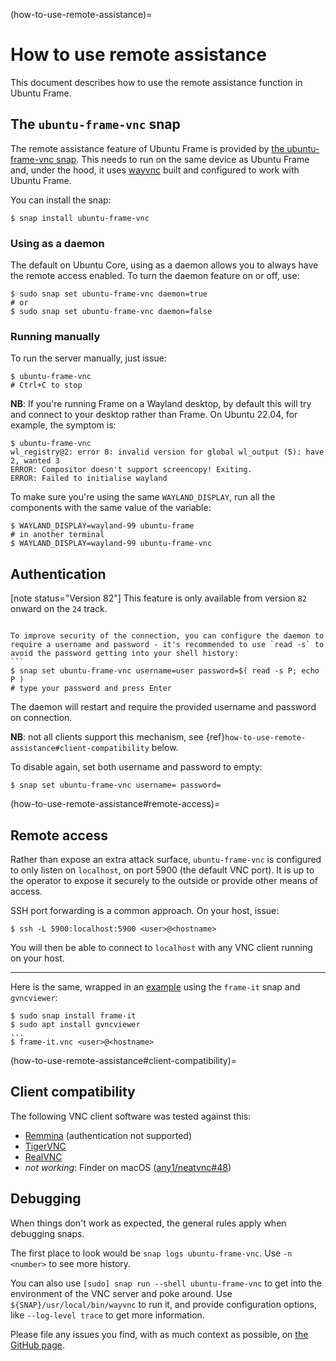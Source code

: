 (how-to-use-remote-assistance)=

# How to use remote assistance

This document describes how to use the remote assistance function in Ubuntu Frame.

## The `ubuntu-frame-vnc` snap

The remote assistance feature of Ubuntu Frame is provided by [the ubuntu-frame-vnc snap](https://snapcraft.io/ubuntu-frame-vnc). This needs to run on the same device as Ubuntu Frame and, under the hood, it uses [wayvnc](https://github.com/any1/wayvnc) built and configured to work with Ubuntu Frame.

You can install the snap:

```
$ snap install ubuntu-frame-vnc
```

### Using as a daemon

The default on Ubuntu Core, using as a daemon allows you to always have the remote access enabled. To turn the daemon feature on or off, use:

```
$ sudo snap set ubuntu-frame-vnc daemon=true
# or
$ sudo snap set ubuntu-frame-vnc daemon=false
```

### Running manually

To run the server manually, just issue:

```
$ ubuntu-frame-vnc
# Ctrl+C to stop
```

**NB**: If you're running Frame on a Wayland desktop, by default this will try and connect to your desktop rather than Frame. On Ubuntu 22.04, for example, the symptom is:

```
$ ubuntu-frame-vnc
wl_registry@2: error 0: invalid version for global wl_output (5): have 2, wanted 3
ERROR: Compositor doesn't support screencopy! Exiting.
ERROR: Failed to initialise wayland
```

To make sure you're using the same `WAYLAND_DISPLAY`, run all the components with the same value of the variable:

```
$ WAYLAND_DISPLAY=wayland-99 ubuntu-frame
# in another terminal
$ WAYLAND_DISPLAY=wayland-99 ubuntu-frame-vnc
```

## Authentication

[note status="Version 82"]
This feature is only available from version `82` onward on the `24` track.

````

To improve security of the connection, you can configure the daemon to require a username and password - it's recommended to use `read -s` to avoid the password getting into your shell history:
```
$ snap set ubuntu-frame-vnc username=user password=$( read -s P; echo P )
# type your password and press Enter
````

The daemon will restart and require the provided username and password on connection.

**NB**: not all clients support this mechanism, see {ref}`how-to-use-remote-assistance#client-compatibility` below.

To disable again, set both username and password to empty:

```
$ snap set ubuntu-frame-vnc username= password=
```

(how-to-use-remote-assistance#remote-access)=

## Remote access

Rather than expose an extra attack surface, `ubuntu-frame-vnc` is configured to only listen on `localhost`, on port 5900 (the default VNC port). It is up to the operator to expose it securely to the outside or provide other means of access.

SSH port forwarding is a common approach. On your host, issue:

```
$ ssh -L 5900:localhost:5900 <user>@<hostname>
```

You will then be able to connect to `localhost` with any VNC client running on your host.

______________________________________________________________________

Here is the same, wrapped in an [example](https://github.com/AlanGriffiths/frame-it/blob/master/frame-it/frame-it-vnc) using the `frame-it` snap and `gvncviewer`:

```
$ sudo snap install frame-it
$ sudo apt install gvncviewer
...
$ frame-it.vnc <user>@<hostname>
```

(how-to-use-remote-assistance#client-compatibility)=

## Client compatibility

The following VNC client software was tested against this:

- [Remmina](https://remmina.org/) (authentication not supported)
- [TigerVNC](https://tigervnc.org/)
- [RealVNC](https://www.realvnc.com/en/)
- *not working*: Finder on macOS ([any1/neatvnc#48](https://github.com/any1/neatvnc/issues/48))

## Debugging

When things don't work as expected, the general rules apply when debugging snaps.

The first place to look would be `snap logs ubuntu-frame-vnc`. Use `-n <number>` to see more history.

You can also use `[sudo] snap run --shell ubuntu-frame-vnc` to get into the environment of the VNC server and poke around. Use `${SNAP}/usr/local/bin/wayvnc` to run it, and provide configuration options, like `--log-level trace` to get more information.

Please file any issues you find, with as much context as possible, on [the GitHub page](https://github.com/canonical/ubuntu-frame-vnc/issues).
